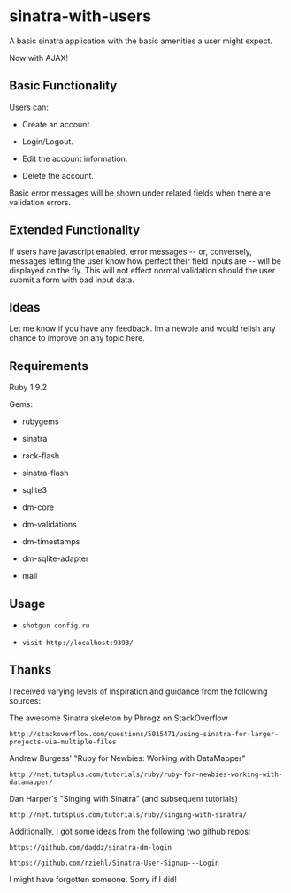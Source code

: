 # sinatra-with-users 
A basic sinatra application with the basic amenities a user might expect.

Now with AJAX!

## Basic Functionality

Users can:

- Create an account.

- Login/Logout.

- Edit the account information.

- Delete the account.

Basic error messages will be shown under related fields when there are validation errors. 

## Extended Functionality

If users have javascript enabled, error messages -- or, conversely, messages letting the user know how perfect their field inputs are -- will be displayed on the fly. This will not effect normal validation should the user submit a form with bad input data.

## Ideas
Let me know if you have any feedback. Im a newbie and would relish any chance to improve on any topic here.

## Requirements

Ruby 1.9.2

Gems:

- rubygems

- sinatra

- rack-flash

- sinatra-flash

- sqlite3

- dm-core

- dm-validations

- dm-timestamps

- dm-sqlite-adapter

- mail

## Usage

- `shotgun config.ru`

- `visit http://localhost:9393/`

## Thanks

I received varying levels of inspiration and guidance from the following sources:

The awesome Sinatra skeleton by Phrogz on StackOverflow

    http://stackoverflow.com/questions/5015471/using-sinatra-for-larger-projects-via-multiple-files

Andrew Burgess' "Ruby for Newbies: Working with DataMapper"

    http://net.tutsplus.com/tutorials/ruby/ruby-for-newbies-working-with-datamapper/

Dan Harper's "Singing with Sinatra" (and subsequent tutorials)

    http://net.tutsplus.com/tutorials/ruby/singing-with-sinatra/

Additionally, I got some ideas from the following two github repos:

    https://github.com/daddz/sinatra-dm-login

    https://github.com/rziehl/Sinatra-User-Signup---Login

I might have forgotten someone. Sorry if I did!

